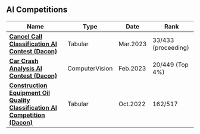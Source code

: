 ## AI Competitions

|Name|Type|Date|Rank|
|---|---|---|---|
|**[Cancel Call Classification AI Contest (Dacon)]()**|Tabular|Mar.2023|33/433 (proceeding)|
|**[Car Crash Analysis AI Contest (Dacon)]()**|ComputerVision|Feb.2023|20/449 (Top 4%)|
|**[Construction Equipment Oil Quality Classification AI Competition (Dacon)]()**|Tabular|Oct.2022|162/517|